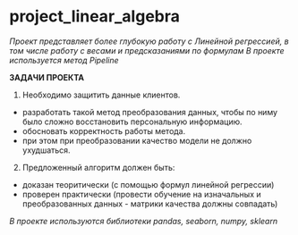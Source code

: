 # project_linear_algebra
 
*Проект представляет более глубокую работу с Линейной регрессией, в том числе работу с весами и предсказаниями по формулам* 
*В проекте используется метод Pipeline*

**ЗАДАЧИ ПРОЕКТА**

1. Необходимо защитить данные клиентов.
 - разработать такой метод преобразования данных, чтобы по ниму было сложно восстановить персональную информацию. 
 - обосновать корректность работы метода.
 - при этом при преобразовании качество модели не должно ухудшаться.
 
 2. Предложенный алгоритм должен быть:
  - доказан теоритически (с помощью формул линейной регрессии)
  - проверен практически (провести обучение на изначальных и преобразованных данных - матрики качества должны совпадать)

_В проекте используются библиотеки pandas, seaborn, numpy, sklearn_
